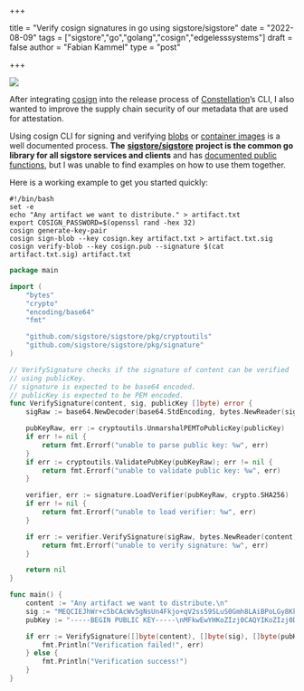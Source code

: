 +++

title = "Verify cosign signatures in go using sigstore/sigstore"
date = "2022-08-09"
tags = ["sigstore","go","golang","cosign","edgelesssystems"]
draft = false
author = "Fabian Kammel"
type = "post"

+++

![](/images/gocosign.png)

After integrating [cosign](https://docs.sigstore.dev/cosign/overview/) into the release process of [Constellation](https://www.edgeless.systems/products/constellation/)’s CLI, I also wanted to improve the supply chain security of our metadata that are used for attestation.

Using cosign CLI for signing and verifying [blobs](https://docs.sigstore.dev/cosign/working_with_blobs) or [container images](https://docs.sigstore.dev/cosign/sign) is a well documented process. **The** [**sigstore/sigstore**](https://github.com/sigstore/sigstore) **project is the common go library for all sigstore services and clients** and has [documented public functions](https://pkg.go.dev/github.com/sigstore/sigstore), but I was unable to find examples on how to use them together.

Here is a working example to get you started quickly:

```shell
#!/bin/bash
set -e
echo "Any artifact we want to distribute." > artifact.txt
export COSIGN_PASSWORD=$(openssl rand -hex 32)
cosign generate-key-pair
cosign sign-blob --key cosign.key artifact.txt > artifact.txt.sig
cosign verify-blob --key cosign.pub --signature $(cat artifact.txt.sig) artifact.txt
```

```go
package main

import (
	"bytes"
	"crypto"
	"encoding/base64"
	"fmt"

	"github.com/sigstore/sigstore/pkg/cryptoutils"
	"github.com/sigstore/sigstore/pkg/signature"
)

// VerifySignature checks if the signature of content can be verified
// using publicKey.
// signature is expected to be base64 encoded.
// publicKey is expected to be PEM encoded.
func VerifySignature(content, sig, publicKey []byte) error {
	sigRaw := base64.NewDecoder(base64.StdEncoding, bytes.NewReader(sig))

	pubKeyRaw, err := cryptoutils.UnmarshalPEMToPublicKey(publicKey)
	if err != nil {
		return fmt.Errorf("unable to parse public key: %w", err)
	}
	if err := cryptoutils.ValidatePubKey(pubKeyRaw); err != nil {
		return fmt.Errorf("unable to validate public key: %w", err)
	}

	verifier, err := signature.LoadVerifier(pubKeyRaw, crypto.SHA256)
	if err != nil {
		return fmt.Errorf("unable to load verifier: %w", err)
	}

	if err := verifier.VerifySignature(sigRaw, bytes.NewReader(content)); err != nil {
		return fmt.Errorf("unable to verify signature: %w", err)
	}

	return nil
}

func main() {
	content := "Any artifact we want to distribute.\n"
	sig := "MEQCIEJhWr+c5bCAcWv5gNsUn4Fkjo+qV2ss59SLuS0Gmh8LAiBPoLGy8KkQcV+rDjGN757WE2QS1ujnkuScd9+md+Fzhw=="
	pubKey := "-----BEGIN PUBLIC KEY-----\nMFkwEwYHKoZIzj0CAQYIKoZIzj0DAQcDQgAE+3ZBZe8lNJ4oA5TAPCIQX3IMStdi\nUO6/xsAoZQc3lEKxFu+r1QDWyMS8D/fqLUbMoIW1lPPJV1M3jPiBAhhqPA==\n-----END PUBLIC KEY-----"

	if err := VerifySignature([]byte(content), []byte(sig), []byte(pubKey)); err != nil {
		fmt.Println("Verification failed!", err)
	} else {
		fmt.Println("Verification success!")
	}
}
```

